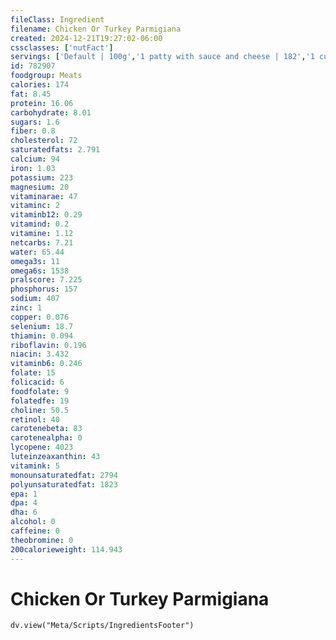 ```yaml
---
fileClass: Ingredient
filename: Chicken Or Turkey Parmigiana
created: 2024-12-21T19:27:02-06:00
cssclasses: ['nutFact']
servings: ['Default | 100g','1 patty with sauce and cheese | 182','1 cup | 209','1/2 breast with sauce and cheese | 159','1 thigh with sauce and cheese | 106']
id: 782907
foodgroup: Meats
calories: 174
fat: 8.45
protein: 16.06
carbohydrate: 8.01
sugars: 1.6
fiber: 0.8
cholesterol: 72
saturatedfats: 2.791
calcium: 94
iron: 1.03
potassium: 223
magnesium: 20
vitaminarae: 47
vitaminc: 2
vitaminb12: 0.29
vitamind: 0.2
vitamine: 1.12
netcarbs: 7.21
water: 65.44
omega3s: 11
omega6s: 1538
pralscore: 7.225
phosphorus: 157
sodium: 407
zinc: 1
copper: 0.076
selenium: 18.7
thiamin: 0.094
riboflavin: 0.196
niacin: 3.432
vitaminb6: 0.246
folate: 15
folicacid: 6
foodfolate: 9
folatedfe: 19
choline: 50.5
retinol: 40
carotenebeta: 83
carotenealpha: 0
lycopene: 4023
luteinzeaxanthin: 43
vitamink: 5
monounsaturatedfat: 2794
polyunsaturatedfat: 1823
epa: 1
dpa: 4
dha: 6
alcohol: 0
caffeine: 0
theobromine: 0
200calorieweight: 114.943
---
```


# Chicken Or Turkey Parmigiana

```dataviewjs
dv.view("Meta/Scripts/IngredientsFooter")
```